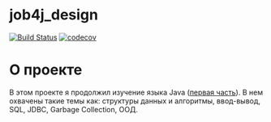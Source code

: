 # job4j_design
[![Build Status](https://travis-ci.org/KirillReal/job4j_design.svg?branch=master)](https://travis-ci.org/KirillReal/job4j_design)
[![codecov](https://codecov.io/gh/KirillReal/job4j_design/branch/master/graph/badge.svg?token=9F18W92R7F)](https://codecov.io/gh/KirillReal/job4j_design)
# О проекте
В этом проекте я продолжил изучение языка Java ([первая часть](https://github.com/KirillReal/job4j_elementary)). В нем охвачены такие темы как: cтруктуры данных и алгоритмы, ввод-вывод, SQL, JDBC, Garbage Collection, ООД.
